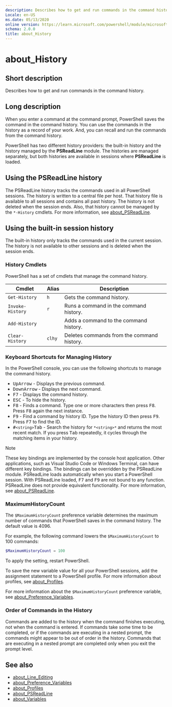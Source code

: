 ```yaml
---
description: Describes how to get and run commands in the command history.
Locale: en-US
ms.date: 05/13/2020
online version: https://learn.microsoft.com/powershell/module/microsoft.powershell.core/about/about_history?view=powershell-7.4&WT.mc_id=ps-gethelp
schema: 2.0.0
title: about_History
---
```

# about_History

## Short description

Describes how to get and run commands in the command history.

## Long description

When you enter a command at the command prompt, PowerShell saves the command in
the command history. You can use the commands in the history as a record of
your work. And, you can recall and run the commands from the command history.

PowerShell has two different history providers: the built-in history and the
history managed by the **PSReadLine** module. The histories are managed
separately, but both histories are available in sessions where **PSReadLine**
is loaded.

## Using the PSReadLine history

The PSReadLine history tracks the commands used in all PowerShell sessions.
The history is written to a central file per host. That history file is
available to all sessions and contains all past history. The history is not
deleted when the session ends. Also, that history cannot be managed by the
`*-History` cmdlets. For more information, see [about_PSReadLine][01].

## Using the built-in session history

The built-in history only tracks the commands used in the current session. The
history is not available to other sessions and is deleted when the session
ends.

### History Cmdlets

PowerShell has a set of cmdlets that manage the command history.

| Cmdlet           | Alias  | Description                                |
| ---------------- | ------ | ------------------------------------------ |
| `Get-History`    | `h`    | Gets the command history.                  |
| `Invoke-History` | `r`    | Runs a command in the command history.     |
| `Add-History`    |        | Adds a command to the command history.     |
| `Clear-History`  | `clhy` | Deletes commands from the command history. |

### Keyboard Shortcuts for Managing History

In the PowerShell console, you can use the following shortcuts to manage the
command history.

- <kbd>UpArrow</kbd> - Displays the previous command.
- <kbd>DownArrow</kbd> - Displays the next command.
- <kbd>F7</kbd> - Displays the command history.
- <kbd>ESC</kbd> - To hide the history.
- <kbd>F8</kbd> - Finds a command. Type one or more characters then press
  <kbd>F8</kbd>. Press <kbd>F8</kbd> again the next instance.
- <kbd>F9</kbd> - Find a command by history ID. Type the history ID then press
  <kbd>F9</kbd>. Press <kbd>F7</kbd> to find the ID.
- <kbd>#</kbd>`<string>`</kbd><kbd>Tab</kbd> - Search the history for
  `*<string>*` and returns the most recent match. If you press <kbd>Tab</kbd>
  repeatedly, it cycles through the matching items in your history.

> [!NOTE]
> These key bindings are implemented by the console host application. Other
> applications, such as Visual Studio Code or Windows Terminal, can have
> different key bindings. The bindings can be overridden by the PSReadLine
> module. PSReadLine loads automatically when you start a PowerShell session.
> With PSReadLine loaded, <kbd>F7</kbd> and <kbd>F9</kbd> are not bound to any
> function. PSReadLine does not provide equivalent functionality. For more
> information, see [about_PSReadLine][01].

### MaximumHistoryCount

The `$MaximumHistoryCount` preference variable determines the maximum number of
commands that PowerShell saves in the command history. The default value is
4096.

For example, the following command lowers the `$MaximumHistoryCount` to 100
commands:

```powershell
$MaximumHistoryCount = 100
```

To apply the setting, restart PowerShell.

To save the new variable value for all your PowerShell sessions, add the
assignment statement to a PowerShell profile. For more information about
profiles, see [about_Profiles][02].

For more information about the `$MaximumHistoryCount` preference variable, see
[about_Preference_Variables][03].

### Order of Commands in the History

Commands are added to the history when the command finishes executing, not when
the command is entered. If commands take some time to be completed, or if the
commands are executing in a nested prompt, the commands might appear to be out
of order in the history. Commands that are executing in a nested prompt are
completed only when you exit the prompt level.

## See also

- [about_Line_Editing][04]
- [about_Preference_Variables][03]
- [about_Profiles][02]
- [about_PSReadLine][01]
- [about_Variables][05]

<!-- link references -->
[01]: ../../PSReadLine/About/about_PSReadLine.md
[02]: about_Profiles.md
[03]: about_Preference_Variables.md
[04]: about_Line_Editing.md
[05]: about_Variables.md
